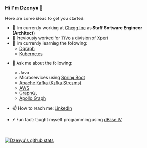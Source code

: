 ### Hi I'm Dzenyu 👋

Here are some ideas to get you started:

- 🔭 I’m currently working at [Chegg Inc](https://www.chegg.com/) as **Staff Software Engineer (Architect**)
- 🔭 Previously worked for [TiVo](https://www.tivo.com/) a division of [Xperi](https://www.xperi.com/)
- 🌱 I’m currently learning the following:
  - [Dgraph](https://dgraph.io/)
  - [Kubernetes](https://kubernetes.io/training/)
<!--
- 👯 I’m looking to collaborate on ...
- 🤔 I’m looking for help with ...
-->
- 💬 Ask me about the following:
  - Java
  - Microservices using [Spring Boot](https://spring.io/projects/spring-boot)
  - [Apache Kafka (Kafka Streams)](https://kafka.apache.org/)
  - [AWS](https://aws.amazon.com/)
  - [GraphQL](https://graphql.org)
  - [Apollo Graph](https://www.apollographql.com/docs/)

- 📫 How to reach me: [LinkedIn](https://www.linkedin.com/in/smukangara)
- ⚡ Fun fact: taught myself programming using [dBase IV](https://en.wikipedia.org/wiki/DBase)

<br/>

[![Dzenyu's github stats](https://github-readme-stats.vercel.app/api?username=dzenyu&count_private=true&theme=dark)](https://github.com/dzenyu/github-readme-stats)

<!--
-->
